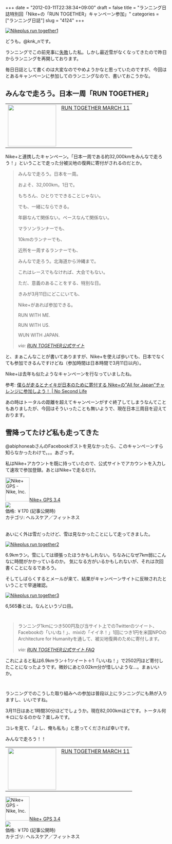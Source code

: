 +++
date = "2012-03-11T22:38:34+09:00"
draft = false
title = "ランニング日誌特別回「Nike+の「RUN TOGETHER」キャンペーン参加」"
categories = ["ランニング日誌"]
slug = "4124"
+++

<div class="center"><a href="http://knk-n.com/images/2012/03/nikeplus_run-together1.jpg" title="Nikeplus run together1"><img src="http://knk-n.com/images/2012/03/nikeplus_run-together1.jpg" alt="Nikeplus run together1" title="nikeplus_run-together1.jpg" /></a></div>

どうも。@knk_nです。

ランニングでこの前見事に<a href="http://knk-n.com/2012/02/12/running_setback/" target="_blank">失敗</a>した私。しかし最近雪がなくなってきたので昨日からランニングを再開しております。

毎日日誌として書くのは大変なのでやめようかなと思っていたのですが、今回はとあるキャンペーンに参加してのランニングなので、書いておこうかな。<!--more--><h2>みんなで走ろう。日本一周「RUN TOGETHER」</h2>
<table width="100%"><td valign="top" width="150"><a href="http://runtogether.jp/index.html" target="_blank"><img border="0" src="http://capture.heartrails.com/150x130/shadow?http://runtogether.jp/index.html" alt="" width="150" height="130" /></a></td><td valign="top"><a href="http://runtogether.jp/index.html" target="_blank">RUN TOGETHER MARCH 11</a><script type="text/javascript">var url="http://runtogether.jp/index.html";</script><script src="http://api.b.st-hatena.com/entry.count?url=http://runtogether.jp/index.html&callback=hatebTxt"></script></td></table>

Nike+と連携したキャンペーン。「日本一周である約32,000kmをみんなで走ろう！」ということで走った分被災地の復興に寄付がされるのだとか。

<blockquote>
<p>みんなで走ろう。日本を一周。</p>
<p>およそ、32,000km。1日で。</p>
<p>もちろん、ひとりでできることじゃない。</p>
<p>でも、一緒にならできる。</p>
<p>年齢なんて関係ない。ペースなんて関係ない。</p>
<p>マラソンランナーでも、</p>
<p>10kmのランナーでも、</p>
<p>近所を一周するランナーでも、</p>
<p>みんなで走ろう。北海道から沖縄まで。</p>
<p>これはレースでもなければ、大会でもない。</p>
<p>ただ、意義のあることをする、特別な日。</p>
<p>きみが3月11日にどこにいても、</p>
<p>Nike+があれば参加できる。</p>
<p>RUN WITH ME.</p>
<p>RUN WITH US.</p>
<p>WUN WITH JAPAN.</p>
<cite>via: <a href="http://runtogether.jp/index.html" target="_blank">RUN TOGETHER公式サイト</a></cite>
</blockquote>

と、まぁこんなことが書いてありますが、Nike+を使えば歩いても、日本でなくても参加できるんですけどね（参加時間は日本時間で3月11日以内）。

Nike+は去年も似たようなキャンペーンを行なっていましたね。

<p>参考: <a href="http://www.ttcbn.net/no_second_life/archives/9307" target="_blank">僕らが走るとナイキが日本のために寄付する Nike+の”All for Japan”チャレンジに参加しよう！ | No Second Life</a><script type="text/javascript">var url="http://www.ttcbn.net/no_second_life/archives/9307";</script><script src="http://api.b.st-hatena.com/entry.count?url=http://www.ttcbn.net/no_second_life/archives/9307&callback=hatebTxt"></script></p>

あの時はトータルの距離を超えてキャンペーンがすぐ終了してしまうなんてこともありましたが、今回はそういったことも無いようで、現在日本三周目を迎えております。

<h2>雪降ってたけど私も走ってきた</h2>
@abiphoneabさんのFacebookポストを見なかったら、このキャンペーンすら知らなかったわけで。。。あざっす。

私はNike+アカウントを既に持っていたので、公式サイトでアカウントを入力して速攻で参加登録。あとはNike+で走るだけ。

<table class="appstorehelper">
<a href="http://itunes.apple.com/jp/app/nike+-gps/id387771637?mt=8&uo=4" target="new"><img class="appstorehelper_appicn" width="75" height="75" src="http://a5.mzstatic.com/us/r1000/110/Purple/v4/59/da/63/59da6388-0307-d28d-ec07-04d664e8f396/mzl.bwryhydv.png" alt="Nike+ GPS - Nike, Inc."></a>
<a href="http://itunes.apple.com/jp/app/nike+-gps/id387771637?mt=8&uo=4" target="new">Nike+ GPS 3.4</a><br>
<a href="http://itunes.apple.com/jp/app/nike+-gps/id387771637?mt=8&uo=4" target="itunes_store"><img class="appstorehelper_icn" src="http://ax.phobos.apple.com.edgesuite.net/ja_jp/images/web/linkmaker/badge_appstore-sm.gif" ></a><br>
価格: &#65509;170 (記事公開時)<br>
カテゴリ: ヘルスケア／フィットネス<br>
</table>

あいにく外は雪だったけど、雪は見なかったことにして走ってきました。

<div class="center"><a href="http://knk-n.com/images/2012/03/nikeplus_run-together2.jpg" title="Nikeplus run together2"><img src="http://knk-n.com/images/2012/03/nikeplus_run-together2.jpg" alt="Nikeplus run together2" title="nikeplus_run-together2.jpg" /></a></div>

6.9kmラン。雪にしては頑張ったほうかもしれない。ちなみになぜ7km弱にこんなに時間がかかっているのか。
気になる方がいるかもしれないが、それは次回書くことになるであろう。

そしてしばらくするとメールが来て、結果がキャンペーンサイトに反映されたということで早速確認。

<div class="center"><a href="http://knk-n.com/images/2012/03/nikeplus_run-together3.jpg" title="Nikeplus run together3"><img src="http://knk-n.com/images/2012/03/nikeplus_run-together3.jpg" alt="Nikeplus run together3" title="nikeplus_run-together3.jpg" /></a></div>

6,565番とは。なんというゾロ目。
<p style="margin-top: 3em;"></p>
<blockquote>
<p>ランニング1kmにつき500円及び当サイト上でのTwitterのツイート、Facebookの「いいね！」、mixiの「イイネ！」1回につき1円を米国NPOのArchitecture for Humanityを通して、被災地復興のために寄付します。</p>
<cite>via: <a href="http://runtogether.jp/index.html" target="_blank">RUN TOGETHER公式サイト FAQ</a></cite>
</blockquote>

これによると私は6.9kmラン＋1ツイート＋1「いいね！」で2502円ほど寄付したことになったようです。微妙にあと0.02km分が惜しいような…。まぁいいか。
<p style="margin-top: 3em;"></p>
ランニングでのこうした取り組みへの参加は普段以上にランニングにも熱が入りますし、いいですね。

3月11日はあと1時間30分ほどでしょうか。現在82,000kmほどです。トータル何キロになるのかな？楽しみです。

コレを見て、「よし、俺も私も」と思ってくだされば幸いです。

みんなで走ろう！！

<table width="100%"><td valign="top" width="150"><a href="http://runtogether.jp/index.html" target="_blank"><img border="0" src="http://capture.heartrails.com/150x130/shadow?http://runtogether.jp/index.html" alt="" width="150" height="130" /></a></td><td valign="top"><a href="http://runtogether.jp/index.html" target="_blank">RUN TOGETHER MARCH 11</a><script type="text/javascript">var url="http://runtogether.jp/index.html";</script><script src="http://api.b.st-hatena.com/entry.count?url=http://runtogether.jp/index.html&callback=hatebTxt"></script></td></table>

<table class="appstorehelper">
<a href="http://itunes.apple.com/jp/app/nike+-gps/id387771637?mt=8&uo=4" target="new"><img class="appstorehelper_appicn" width="75" height="75" src="http://a5.mzstatic.com/us/r1000/110/Purple/v4/59/da/63/59da6388-0307-d28d-ec07-04d664e8f396/mzl.bwryhydv.png" alt="Nike+ GPS - Nike, Inc."></a>
<a href="http://itunes.apple.com/jp/app/nike+-gps/id387771637?mt=8&uo=4" target="new">Nike+ GPS 3.4</a><br>
<a href="http://itunes.apple.com/jp/app/nike+-gps/id387771637?mt=8&uo=4" target="itunes_store"><img class="appstorehelper_icn" src="http://ax.phobos.apple.com.edgesuite.net/ja_jp/images/web/linkmaker/badge_appstore-sm.gif" ></a><br>
価格: &#65509;170 (記事公開時)<br>
カテゴリ: ヘルスケア／フィットネス<br>
</table>
